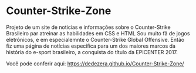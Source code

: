 # Counter-Strike-Zone
Projeto de um site de noticias e informações sobre o Counter-Strike Brasileiro par atreinar as habilidades em CSS e HTML
Sou muito fã de jogos eletrônicos, e em especialemnte o Counter-Strike Global Offensive. Então fiz uma página de notícias específica
para um dos maiores marcos da história do e-sport brasileiro, a conquista do título da EPICENTER 2017.

Você pode conferir aqui: https://dedezera.github.io/Counter-Strike-Zone/

